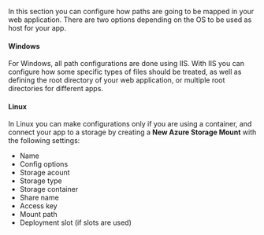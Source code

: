 In this section you can configure how paths are going to be mapped in your web application. There are two options depending on the OS to be used as host for your app.

#### Windows
For Windows, all path configurations are done using IIS. With IIS you can configure how  some specific types of files should be treated, as well as defining the root directory of your web application, or multiple root directories for different apps.

#### Linux
In Linux you can make configurations only if you are using a container, and connect your app to a storage by creating a __New Azure Storage Mount__ with the following settings:
* Name
* Config options
* Storage acount
* Storage type
* Storage container
* Share name
* Access key
* Mount path
* Deployment slot (if slots are used)
